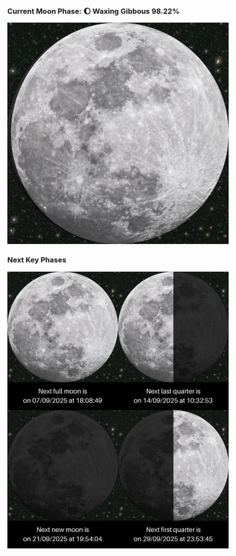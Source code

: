 ### Current Moon Phase: 🌔 Waxing Gibbous 98.22%
![Moon Phase](moonphase.png)
### Next Key Phases
![Gallery](gallery.png)